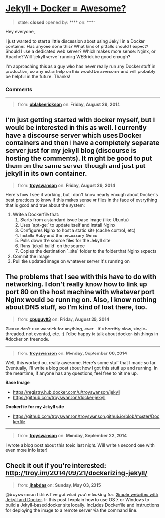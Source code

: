 # [Jekyll + Docker = Awesome?](https://github.com/jekyll/jekyll-help/issues/141)

> state: **closed** opened by: **** on: ****

Hey everyone,

I just wanted to start a little discussion about using Jekyll in a Docker container. Has anyone done this? What kind of pitfalls should I expect? Should I use a dedicated web server? Which makes more sense: Nginx, or Apache? Will &#x60;jekyll serve&#x60; running WEBrick be good enough?

I&#x27;m approaching this as a guy who has never really run any Docker stuff in production, so any extra help on this would be awesome and will probably be helpful in the future. Thanks!

### Comments

---
> from: [**oblakeerickson**](https://github.com/jekyll/jekyll-help/issues/141#issuecomment-53893171) on: **Friday, August 29, 2014**

I&#x27;m just getting started with docker myself, but I would be interested in this as well. I currently have a discourse server which uses Docker containers and then I have a completely separate server just for my jekyll blog (discourse is hosting the comments). It might be good to put them on the same server though and just put jekyll in its own container.
---
> from: [**troyswanson**](https://github.com/jekyll/jekyll-help/issues/141#issuecomment-53919223) on: **Friday, August 29, 2014**

Here&#x27;s how I see it working, but I don&#x27;t know nearly enough about Docker&#x27;s best practices to know if this makes sense or flies in the face of everything that is good and true about the system:

1. Write a Dockerfile that:
   1. Starts from a standard issue base image (like Ubuntu)
   2. Uses &#x60;apt-get&#x60; to update itself and install Nginx
   3. Configures Nginx to host a static site (cache control, etc)
   4. Installs Ruby and the necessary Gems
   5. Pulls down the source files for the Jekyll site
   6. Runs &#x60;jekyll build&#x60; on the source
   7. Copies the destination &#x60;_site&#x60; folder to the folder that Nginx expects
3. Commit the image
4. Pull the updated image on whatever server it&#x27;s running on

The problems that I see with this have to do with networking. I don&#x27;t really know how to link up port 80 on the host machine with whatever port Nginx would be running on. Also, I know nothing about DNS stuff, so I&#x27;m kind of lost there, too.
---
> from: [**cpuguy83**](https://github.com/jekyll/jekyll-help/issues/141#issuecomment-53920569) on: **Friday, August 29, 2014**

Please don&#x27;t use webrick for anything, ever... it&#x27;s horribly slow, single-threaded, not evented, etc. :)
I&#x27;d be happy to talk about docker-ish things in #docker on freenode.

---
> from: [**troyswanson**](https://github.com/jekyll/jekyll-help/issues/141#issuecomment-54923067) on: **Monday, September 08, 2014**

Well, this worked out really awesome. Here&#x27;s some stuff that I made so far. Eventually, I&#x27;ll write a blog post about how I got this stuff up and running. In the meantime, if anyone has any questions, feel free to hit me up.

**Base Image**

* https://registry.hub.docker.com/u/troyswanson/jekyll
* https://github.com/troyswanson/docker-jekyll

**Dockerfile for my Jekyll site**

* https://github.com/troyswanson/troyswanson.github.io/blob/master/Dockerfile
---
> from: [**troyswanson**](https://github.com/jekyll/jekyll-help/issues/141#issuecomment-56446807) on: **Monday, September 22, 2014**

I wrote a blog post about this topic last night. Will write a second one with even more info later!

Check it out if you&#x27;re interested: http://troy.im/2014/09/21/dockerizing-jekyll/
---
> from: [**jhabdas**](https://github.com/jekyll/jekyll-help/issues/141#issuecomment-98557750) on: **Sunday, May 03, 2015**

@troyswanson I think I&#x27;ve got what you&#x27;re looking for: [Simple websites with Jekyll and Docker](http://habd.as/simple-websites-jekyll-docker). In this post I explain how to use OS X or Windows to build a Jekyll-based docker site locally. Includes Dockerfile and instructions for deploying the image to a remote server via the command line.

